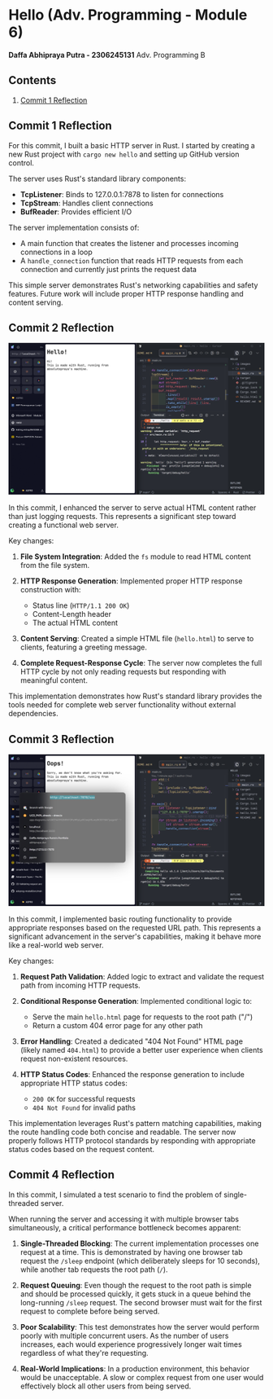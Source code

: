 # Hello (Adv. Programming - Module 6)

**Daffa Abhipraya Putra - 2306245131**
Adv. Programming B

## Contents

1. [Commit 1 Reflection](##commit-1-reflection)

## Commit 1 Reflection

For this commit, I built a basic HTTP server in Rust. I started by creating a new Rust project with `cargo new hello` and setting up GitHub version control.

The server uses Rust's standard library components:

- **TcpListener**: Binds to 127.0.0.1:7878 to listen for connections
- **TcpStream**: Handles client connections
- **BufReader**: Provides efficient I/O

The server implementation consists of:

- A main function that creates the listener and processes incoming connections in a loop
- A `handle_connection` function that reads HTTP requests from each connection and currently just prints the request data

This simple server demonstrates Rust's networking capabilities and safety features. Future work will include proper HTTP response handling and content serving.

## Commit 2 Reflection

![Screenshot](./images/1.png)

In this commit, I enhanced the server to serve actual HTML content rather than just logging requests. This represents a significant step toward creating a functional web server.

Key changes:

1. **File System Integration**: Added the `fs` module to read HTML content from the file system.

2. **HTTP Response Generation**: Implemented proper HTTP response construction with:

   - Status line (`HTTP/1.1 200 OK`)
   - Content-Length header
   - The actual HTML content

3. **Content Serving**: Created a simple HTML file (`hello.html`) to serve to clients, featuring a greeting message.

4. **Complete Request-Response Cycle**: The server now completes the full HTTP cycle by not only reading requests but responding with meaningful content.

This implementation demonstrates how Rust's standard library provides the tools needed for complete web server functionality without external dependencies.

## Commit 3 Reflection

![Screenshot](./images/2.png)

In this commit, I implemented basic routing functionality to provide appropriate responses based on the requested URL path. This represents a significant advancement in the server's capabilities, making it behave more like a real-world web server.

Key changes:

1. **Request Path Validation**: Added logic to extract and validate the request path from incoming HTTP requests.

2. **Conditional Response Generation**: Implemented conditional logic to:

   - Serve the main `hello.html` page for requests to the root path ("/")
   - Return a custom 404 error page for any other path

3. **Error Handling**: Created a dedicated "404 Not Found" HTML page (likely named `404.html`) to provide a better user experience when clients request non-existent resources.

4. **HTTP Status Codes**: Enhanced the response generation to include appropriate HTTP status codes:
   - `200 OK` for successful requests
   - `404 Not Found` for invalid paths

This implementation leverages Rust's pattern matching capabilities, making the route handling code both concise and readable. The server now properly follows HTTP protocol standards by responding with appropriate status codes based on the request content.

## Commit 4 Reflection

In this commit, I simulated a test scenario to find the problem of single-threaded server.

When running the server and accessing it with multiple browser tabs simultaneously, a critical performance bottleneck becomes apparent:

1. **Single-Threaded Blocking**: The current implementation processes one request at a time. This is demonstrated by having one browser tab request the `/sleep` endpoint (which deliberately sleeps for 10 seconds), while another tab requests the root path (`/`).

2. **Request Queuing**: Even though the request to the root path is simple and should be processed quickly, it gets stuck in a queue behind the long-running `/sleep` request. The second browser must wait for the first request to complete before being served.

3. **Poor Scalability**: This test demonstrates how the server would perform poorly with multiple concurrent users. As the number of users increases, each would experience progressively longer wait times regardless of what they're requesting.

4. **Real-World Implications**: In a production environment, this behavior would be unacceptable. A slow or complex request from one user would effectively block all other users from being served.

